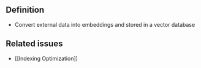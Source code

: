 ## Definition

- Convert external data into embeddings and stored in a vector database

## Related issues

- [[Indexing Optimization]]

